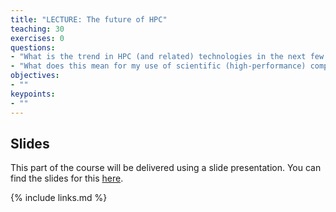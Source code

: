 ```yaml
---
title: "LECTURE: The future of HPC"
teaching: 30
exercises: 0
questions:
- "What is the trend in HPC (and related) technologies in the next few years?"
- "What does this mean for my use of scientific (high-performance) computing?"
objectives:
- ""
keypoints:
- ""
---
```


## Slides

This part of the course will be delivered using a slide presentation. You can
find the slides for this [here](../slides/25-future-HPC.pdf).

{% include links.md %}

